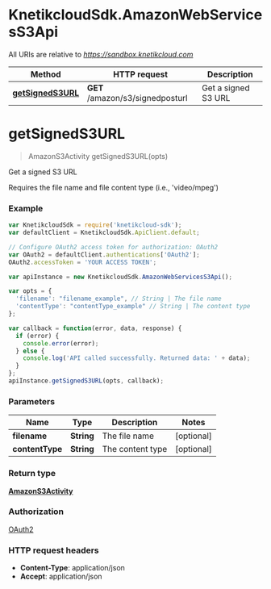 # KnetikcloudSdk.AmazonWebServicesS3Api

All URIs are relative to *https://sandbox.knetikcloud.com*

Method | HTTP request | Description
------------- | ------------- | -------------
[**getSignedS3URL**](AmazonWebServicesS3Api.md#getSignedS3URL) | **GET** /amazon/s3/signedposturl | Get a signed S3 URL


<a name="getSignedS3URL"></a>
# **getSignedS3URL**
> AmazonS3Activity getSignedS3URL(opts)

Get a signed S3 URL

Requires the file name and file content type (i.e., &#39;video/mpeg&#39;)

### Example
```javascript
var KnetikcloudSdk = require('knetikcloud-sdk');
var defaultClient = KnetikcloudSdk.ApiClient.default;

// Configure OAuth2 access token for authorization: OAuth2
var OAuth2 = defaultClient.authentications['OAuth2'];
OAuth2.accessToken = 'YOUR ACCESS TOKEN';

var apiInstance = new KnetikcloudSdk.AmazonWebServicesS3Api();

var opts = { 
  'filename': "filename_example", // String | The file name
  'contentType': "contentType_example" // String | The content type
};

var callback = function(error, data, response) {
  if (error) {
    console.error(error);
  } else {
    console.log('API called successfully. Returned data: ' + data);
  }
};
apiInstance.getSignedS3URL(opts, callback);
```

### Parameters

Name | Type | Description  | Notes
------------- | ------------- | ------------- | -------------
 **filename** | **String**| The file name | [optional] 
 **contentType** | **String**| The content type | [optional] 

### Return type

[**AmazonS3Activity**](AmazonS3Activity.md)

### Authorization

[OAuth2](../README.md#OAuth2)

### HTTP request headers

 - **Content-Type**: application/json
 - **Accept**: application/json

